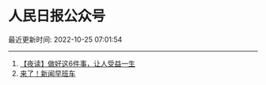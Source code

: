 # 人民日报公众号

最近更新时间: 2022-10-25 07:01:54

--- 
1. [【夜读】做好这6件事，让人受益一生](https://mp.weixin.qq.com/s/-_s0v06hVLljeHUUag4FZg) 
2. [来了！新闻早班车](https://mp.weixin.qq.com/s/-b0TCUE5rn_Dd4Kx2FA6Vg) 
